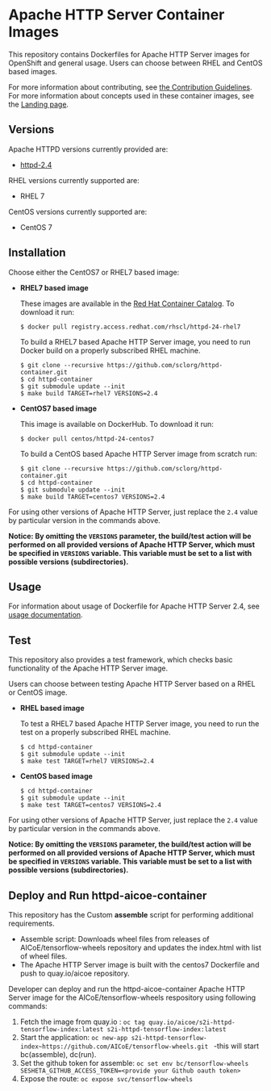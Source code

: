 Apache HTTP Server Container Images
================================

This repository contains Dockerfiles for Apache HTTP Server images for OpenShift and general usage.
Users can choose between RHEL and CentOS based images.

For more information about contributing, see
[the Contribution Guidelines](https://github.com/sclorg/welcome/blob/master/contribution.md).
For more information about concepts used in these container images, see the
[Landing page](https://github.com/sclorg/welcome).


Versions
---------------
Apache HTTPD versions currently provided are:
* [httpd-2.4](2.4)

RHEL versions currently supported are:
* RHEL 7

CentOS versions currently supported are:
* CentOS 7


Installation
----------------------
Choose either the CentOS7 or RHEL7 based image:

*  **RHEL7 based image**

    These images are available in the [Red Hat Container Catalog](https://access.redhat.com/containers/#/registry.access.redhat.com/rhscl/httpd-24-rhel7).
    To download it run:

    ```
    $ docker pull registry.access.redhat.com/rhscl/httpd-24-rhel7
    ```

    To build a RHEL7 based Apache HTTP Server image, you need to run Docker build on a properly
    subscribed RHEL machine.

    ```
    $ git clone --recursive https://github.com/sclorg/httpd-container.git
    $ cd httpd-container
    $ git submodule update --init
    $ make build TARGET=rhel7 VERSIONS=2.4
    ```

*  **CentOS7 based image**

    This image is available on DockerHub. To download it run:

    ```
    $ docker pull centos/httpd-24-centos7
    ```

    To build a CentOS based Apache HTTP Server image from scratch run:

    ```
    $ git clone --recursive https://github.com/sclorg/httpd-container.git
    $ cd httpd-container
    $ git submodule update --init
    $ make build TARGET=centos7 VERSIONS=2.4
    ```

For using other versions of Apache HTTP Server, just replace the `2.4` value by particular version
in the commands above.

**Notice: By omitting the `VERSIONS` parameter, the build/test action will be performed
on all provided versions of Apache HTTP Server, which must be specified in  `VERSIONS` variable.
This variable must be set to a list with possible versions (subdirectories).**


Usage
---------------------------------

For information about usage of Dockerfile for Apache HTTP Server 2.4,
see [usage documentation](2.4).


Test
---------------------------------

This repository also provides a test framework, which checks basic functionality
of the Apache HTTP Server image.

Users can choose between testing Apache HTTP Server based on a RHEL or CentOS image.

*  **RHEL based image**

    To test a RHEL7 based Apache HTTP Server image, you need to run the test on a properly
    subscribed RHEL machine.

    ```
    $ cd httpd-container
    $ git submodule update --init
    $ make test TARGET=rhel7 VERSIONS=2.4
    ```

*  **CentOS based image**

    ```
    $ cd httpd-container
    $ git submodule update --init
    $ make test TARGET=centos7 VERSIONS=2.4
    ```

For using other versions of Apache HTTP Server, just replace the `2.4` value by particular version
in the commands above.

**Notice: By omitting the `VERSIONS` parameter, the build/test action will be performed
on all provided versions of Apache HTTP Server, which must be specified in  `VERSIONS` variable.
This variable must be set to a list with possible versions (subdirectories).**

Deploy and Run httpd-aicoe-container
---------------------------------

This repository has the Custom **assemble** script for performing additional requirements.

- Assemble script: Downloads wheel files from releases of AICoE/tensorflow-wheels repository and updates the index.html with list of wheel files.
- The Apache HTTP Server image is built with the centos7 Dockerfile and push to quay.io/aicoe repository.

Developer can deploy and run the httpd-aicoe-container Apache HTTP Server image for the AICoE/tensorflow-wheels respository using following commands:
1. Fetch the image from quay.io : `oc tag quay.io/aicoe/s2i-httpd-tensorflow-index:latest s2i-httpd-tensorflow-index:latest `
2. Start the application: `oc new-app s2i-httpd-tensorflow-index~https://github.com/AICoE/tensorflow-wheels.git ` -this will start bc(assemble), dc(run).
3. Set the github token for assemble: `oc set env bc/tensorflow-wheels SESHETA_GITHUB_ACCESS_TOKEN=<provide your Github oauth token>`
4. Expose the route: `oc expose svc/tensorflow-wheels`

